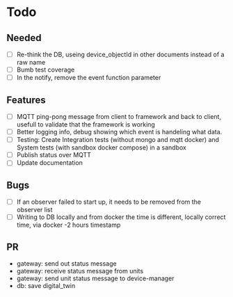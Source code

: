 # Todo

## Needed
- [ ] Re-think the DB, useing device_objectId in other documents instead of a raw name
- [ ] Bumb test coverage
- [ ] In the notify, remove the event function parameter

## Features
-  [ ] MQTT ping-pong message from client to framework and back to client, usefull to validate that the framework is working
-  [ ] Better logging info, debug showing which event is handeling what data.
-  [ ] Testing: Create Integration tests (without mongo and mqtt docker) and System tests (with sandbox docker compose) in a sandbox
-  [ ] Publish status over MQTT
-  [ ] Update documentation

## Bugs 
-  [ ] If an observer failed to start up, it needs to be removed from the observer list
-  [ ] Writing to DB locally and from docker the time is different, locally correct time, via docker -2 hours timestamp

## PR
- gateway: send out status message
- gateway: receive status message from units
- gateway: send unit status message to device-manager
- db: save digital_twin
